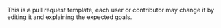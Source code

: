 This is a pull request template, each user or contributor may change it by editing it and explaining the expected goals.
